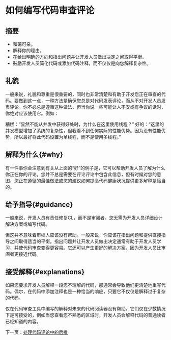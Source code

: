# 如何编写代码审查评论

## 摘要
- 和蔼可亲。
- 解释你的理由。
- 在给出明确的方向和指出问题并让开发人员做出决定之间取得平衡。
- 鼓励开发人员简化代码或添加代码注释，而不仅仅是向您解释复杂性。

## 礼貌

一般来说，礼貌和尊重是很重要的，同时也非常清楚和有助于开发您正在审查的代码。要做到这一点，一种方法是确保您总是对代码发表评论，而从不对开发人员发表评论。你不必总是遵循这种做法，但当你说一些可能让人不安或有争议的话时，你绝对应该使用它。例如：

糟糕：“显然不能从并发中获得好处时，为什么在这里使用线程？”
好的：“这里的并发模型增加了系统的复杂性，但我看不到任何实际的性能优势。因为没有性能优势，所以最好将此代码设置为单线程，而不是使用多线程。”

## 解释为什么{#why}

有一件事你会注意到有关从上面的“好”的例子是，它可以帮助开发人员了解为什么你正在你的评论。您并不总是需要在评论评论中包含此信息，但有时候对您的意图，您正在遵循的最佳做法或您的建议如何提高代码健康状况提供更多解释是恰当的。


## 给予指导{#guidance}

一般来说，开发人员有责任修复CL，而不是审阅者。您无需为开发人员详细设计解决方案或编写代码。

但这并不意味着审稿人应该没有帮助。一般来说，你应该在指出问题和提供直接指导之间取得适当的平衡。指出问题并让开发人员做出决定通常有助于开发人员学习，并使代码审查变得更容易。它还可以产生更好的解决方案，因为开发人员比审阅者更接近代码。



## 接受解释{#explanations}
如果您要求开发人员解释一段您不理解的代码，那通常会导致他们更清楚地重写代码。偶尔，在代码中添加注释也是一种恰当的响应，只要它不仅仅是解释过于复杂的代码。

仅在代码审查工具中编写的解释对未来的代码阅读器没有帮助。它们仅在少数情况下是可接受的，例如当您查看您不熟悉的区域时，开发人员会解释代码的普通读者已经知道的内容。

下一页：[处理代码评论中的后推]()